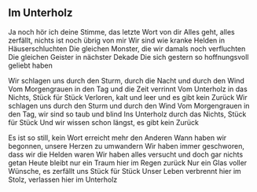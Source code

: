 ## Im Unterholz

Ja noch hör ich deine Stimme, das letzte Wort von dir
Alles geht, alles zerfällt, nichts ist noch übrig von mir
Wir sind wie kranke Helden in Häuserschluchten
Die gleichen Monster, die wir damals noch verfluchten
Die gleichen Geister in nächster Dekade
Die sich gestern so hoffnungsvoll geliebt haben

Wir schlagen uns durch den Sturm,
durch die Nacht und durch den Wind
Vom Morgengrauen in den Tag und die Zeit verrinnt
Vom Unterholz in das Nichts, Stück für Stück
Verloren, kalt und leer und es gibt kein Zurück
Wir schlagen uns durch den Sturm und durch den Wind
Vom Morgengrauen in den Tag, wir sind so taub und blind
Ins Unterholz durch das Nichts, Stück für Stück
Und wir wissen schon längst, es gibt kein Zurück

Es ist so still, kein Wort erreicht mehr den Anderen
Wann haben wir begonnen, unsere Herzen zu umwandern
Wir haben immer geschworen, dass wir die Helden waren
Wir haben alles versucht und doch gar nichts getan
Heute bleibt nur ein Traum hier im Regen zurück
Nur ein Glas voller Wünsche, es zerfällt uns Stück für Stück
Unser Leben verbrennt hier im Stolz, verlassen hier im Unterholz

